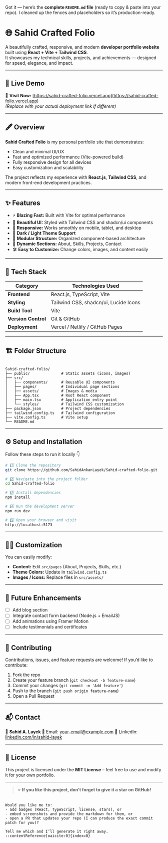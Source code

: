 Got it — here’s the **complete `README.md` file** (ready to copy & paste into your repo). I cleaned up the fences and placeholders so it’s production-ready.


# 🌐 Sahid Crafted Folio

A beautifully crafted, responsive, and modern **developer portfolio website** built using **React + Vite + Tailwind CSS**.  
It showcases my technical skills, projects, and achievements — designed for speed, elegance, and impact.

---

## 🚀 Live Demo  
🔗 **Visit Now:** [https://sahid-crafted-folio.vercel.app](https://sahid-crafted-folio.vercel.app)  
*(Replace with your actual deployment link if different)*

---

## 🖋️ Overview

**Sahid Crafted Folio** is my personal portfolio site that demonstrates:
- Clean and minimal UI/UX  
- Fast and optimized performance (Vite-powered build)  
- Fully responsive design for all devices  
- Easy customization and scalability

The project reflects my experience with **React.js**, **Tailwind CSS**, and modern front-end development practices.

---

## ✨ Features

- ⚡ **Blazing Fast:** Built with Vite for optimal performance  
- 🎨 **Beautiful UI:** Styled with Tailwind CSS and shadcn/ui components  
- 📱 **Responsive:** Works smoothly on mobile, tablet, and desktop  
- 🌙 **Dark / Light Theme Support**  
- 🧩 **Modular Structure:** Organized component-based architecture  
- 💬 **Dynamic Sections:** About, Skills, Projects, Contact  
- 🛠️ **Easy to Customize:** Change colors, images, and content easily

---

## 🧰 Tech Stack

| Category       | Technologies Used                         |
|----------------|--------------------------------------------|
| **Frontend**   | React.js, TypeScript, Vite                 |
| **Styling**    | Tailwind CSS, shadcn/ui, Lucide Icons      |
| **Build Tool** | Vite                                       |
| **Version Control** | Git & GitHub                         |
| **Deployment** | Vercel / Netlify / GitHub Pages            |

---

## 🏗️ Folder Structure

```

Sahid-crafted-folio/
├── public/              # Static assets (icons, images)
├── src/
│   ├── components/      # Reusable UI components
│   ├── pages/           # Individual page sections
│   ├── assets/          # Images & media
│   ├── App.tsx          # Root React component
│   ├── main.tsx         # Application entry point
│   └── styles/          # Tailwind CSS customization
├── package.json         # Project dependencies
├── tailwind.config.ts   # Tailwind configuration
├── vite.config.ts       # Vite setup
└── README.md

````

---

## ⚙️ Setup and Installation

Follow these steps to run it locally 👇

```bash
# 1️⃣ Clone the repository
git clone https://github.com/SahidAnkanLayek/Sahid-crafted-folio.git

# 2️⃣ Navigate into the project folder
cd Sahid-crafted-folio

# 3️⃣ Install dependencies
npm install

# 4️⃣ Run the development server
npm run dev

# 5️⃣ Open your browser and visit
http://localhost:5173
````

---

## 🧑‍💻 Customization

You can easily modify:

* **Content:** Edit `src/pages` (About, Projects, Skills, etc.)
* **Theme Colors:** Update in `tailwind.config.ts`
* **Images / Icons:** Replace files in `src/assets/`

---

## 🧠 Future Enhancements

* [ ] Add blog section
* [ ] Integrate contact form backend (Node.js + EmailJS)
* [ ] Add animations using Framer Motion
* [ ] Include testimonials and certificates

---

## 🤝 Contributing

Contributions, issues, and feature requests are welcome!
If you’d like to contribute:

1. Fork the repo
2. Create your feature branch (`git checkout -b feature-name`)
3. Commit your changes (`git commit -m 'Add feature'`)
4. Push to the branch (`git push origin feature-name`)
5. Open a Pull Request

---

## 📬 Contact

👤 **Sahid A. Layek**
📧 Email: [your-email@example.com](mailto:sahid.ankan.layek2020@example.com)
💼 LinkedIn: [linkedin.com/in/sahid-layek](www.linkedin.com/in/sahid-ankan-layek-12444b326)

---

## 🪪 License

This project is licensed under the **MIT License** – feel free to use and modify it for your own portfolio.

---

> ⭐ **If you like this project, don’t forget to give it a star on GitHub!**

```

Would you like me to:
- add badges (React, TypeScript, license, stars), or  
- embed screenshots and provide the markdown for them, or  
- open a PR that updates your repo (I can produce the exact commit patch for you)?

Tell me which and I’ll generate it right away.
::contentReference[oaicite:0]{index=0}
```
